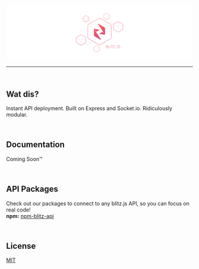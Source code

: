 [![blitz.js](/banner.png)](https://github.com/nexus-devs)

- - - -
<br>

## Wat dis?
Instant API deployment. Built on Express and Socket.io. Ridiculously modular.

<br>

## Documentation
Coming Soon™

<br>

## API Packages
Check out our packages to connect to any blitz.js API, so you can focus on real code! <br>
**npm:** [npm-blitz-api](https://www.npmjs.com/package/blitz-api)

<br>

## License
[MIT](/LICENSE)
